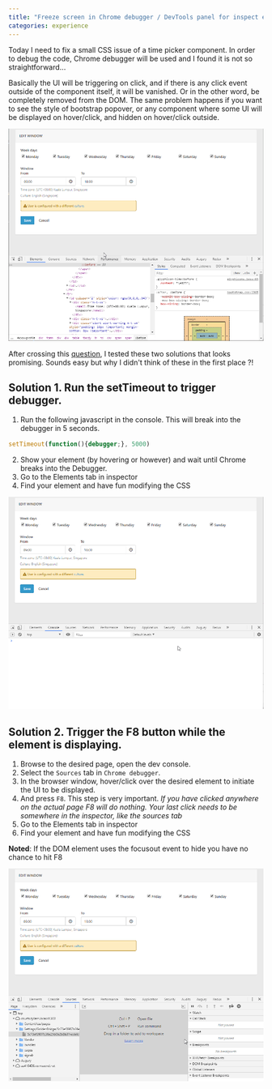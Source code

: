 ```yaml
---
title: "Freeze screen in Chrome debugger / DevTools panel for inspect element that will disappear on hover/click"
categories: experience
---
```


Today I need to fix a small CSS issue of a time picker component. In order to debug the code, Chrome debugger will be used and I found it is not so straightforward...

Basically the UI will be triggering on click, and if there is any click event outside of the component itself, it will be vanished. Or in the other word, be completely removed from the DOM. The same problem happens if you want to see the style of bootstrap popover, or any component where some UI will be displayed on hover/click, and hidden on hover/click outside.

![Freeze screen in Chrome debugger](https://github.com/trungk18/trungk18.github.io/raw/master/img/blog/freeze-screen-debugger-chrome-1.gif)

After crossing this [question](https://stackoverflow.com/q/17931571/3375906), I tested these two solutions that looks promising. Sounds easy but why I didn't think of these in the first place ?!

## Solution 1. Run the setTimeout to trigger debugger.

1. Run the following javascript in the console. This will break into the debugger in 5 seconds.

```javascript
setTimeout(function(){debugger;}, 5000)
```

2. Show your element (by hovering or however) and wait until Chrome breaks into the Debugger.
3. Go to the Elements tab in inspector
4. Find your element and have fun modifying the CSS

![Solution 1](https://github.com/trungk18/trungk18.github.io/raw/master/img/blog/freeze-screen-debugger-chrome-solution-2.gif)

## Solution 2. Trigger the F8 button while the element is displaying.

1. Browse to the desired page, open the dev console.
2. Select the `Sources` tab in `Chrome debugger`.
3. In the browser window, hover/click over the desired element to initiate the UI to be displayed.
4. And press `F8`. This step is very important. *If you have clicked anywhere on the actual page F8 will do nothing. Your last click needs to be somewhere in the inspector, like the sources tab*
5. Go to the Elements tab in inspector
6. Find your element and have fun modifying the CSS

**Noted**: If the DOM element uses the focusout event to hide you have no chance to hit F8

![Solution 2](https://github.com/trungk18/trungk18.github.io/raw/master/img/blog/freeze-screen-debugger-chrome-solution-1.gif)